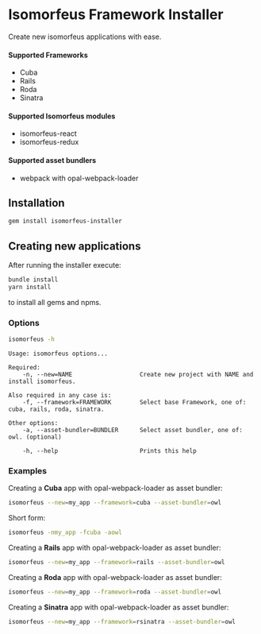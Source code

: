 # Isomorfeus Framework Installer

Create new isomorfeus applications with ease.

#### Supported Frameworks
- Cuba
- Rails
- Roda
- Sinatra

#### Supported Isomorfeus modules
- isomorfeus-react
- isomorfeus-redux

#### Supported asset bundlers
- webpack with opal-webpack-loader

## Installation
```bash
gem install isomorfeus-installer
```

## Creating new applications
After running the installer execute:
```bash
bundle install
yarn install
```
to install all gems and npms.

### Options
```bash
isomorfeus -h
```
```
Usage: isomorfeus options...

Required:
    -n, --new=NAME                   Create new project with NAME and install isomorfeus.

Also required in any case is:
    -f, --framework=FRAMEWORK        Select base Framework, one of: cuba, rails, roda, sinatra.

Other options:
    -a, --asset-bundler=BUNDLER      Select asset bundler, one of: owl. (optional)

    -h, --help                       Prints this help
```
### Examples
Creating a **Cuba** app with opal-webpack-loader as asset bundler:
```bash
isomorfeus --new=my_app --framework=cuba --asset-bundler=owl
```
Short form:
```bash
isomorfeus -nmy_app -fcuba -aowl
```
Creating a **Rails** app with opal-webpack-loader as asset bundler:
```bash
isomorfeus --new=my_app --framework=rails --asset-bundler=owl
```
Creating a **Roda** app with opal-webpack-loader as asset bundler:
```bash
isomorfeus --new=my_app --framework=roda --asset-bundler=owl
```
Creating a **Sinatra** app with opal-webpack-loader as asset bundler:
```bash
isomorfeus --new=my_app --framework=rsinatra --asset-bundler=owl
```
